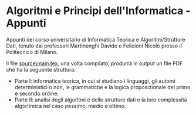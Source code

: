 # Algoritmi e Principi dell'Informatica - Appunti
Appunti del corso universitario di Informatica Teorica e Algoritmi/Strutture Dati, tenuto dai professori Martinenghi Davide e Felicioni Nicolò presso il Politecnico di Milano.

Il file [source\main.tex](.\source\main.tex), una volta compilato, produrrà in output un file PDF che ha la seguente struttura:
- Parte I: informatica teorica, in cui si studiano i linguaggi, gli automi deterministici o non, le grammatiche e la logica proposizionale del primo e secondo ordine;
- Parte II: analisi degli algoritmi e delle strutture dati e la loro complessità algoritmica nel caso pessimo, medio e ottimo.
